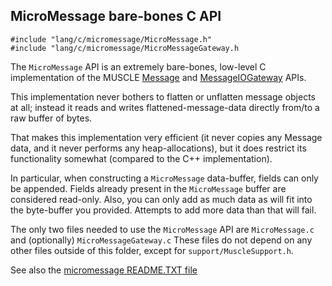 ## MicroMessage bare-bones C API

```
#include "lang/c/micromessage/MicroMessage.h"
#include "lang/c/micromessage/MicroMessageGateway.h
```

The `MicroMessage` API is an extremely bare-bones, low-level C
implementation of the MUSCLE [Message](https://public.msli.com/lcs/muscle/html/classmuscle_1_1Message.html) and [MessageIOGateway](https://public.msli.com/lcs/muscle/html/classmuscle_1_1MessageIOGateway.html) APIs.

This implementation never bothers to flatten or unflatten message
objects at all; instead it reads and writes flattened-message-data
directly from/to a raw buffer of bytes.

That makes this implementation very efficient (it never copies any
Message data, and it never performs any heap-allocations), but it does
restrict its functionality somewhat (compared to the C++ implementation).

In particular, when constructing a `MicroMessage` data-buffer,
fields can only be appended.  Fields already present in the
`MicroMessage` buffer are considered read-only.  Also, you can only
add as much data as will fit into the byte-buffer you provided.
Attempts to add more data than that will fail.

The only two files needed to use the `MicroMessage` API are `MicroMessage.c`
and (optionally) `MicroMessageGateway.c`  These files do not depend
on any other files outside of this folder, except
for `support/MuscleSupport.h`.

See also the [micromessage README.TXT file](https://public.msli.com/lcs/muscle/muscle/lang/c/micromessage/README.TXT)
